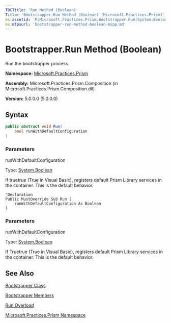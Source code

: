 ```yaml
---
TOCTitle: 'Run Method (Boolean)'
Title: 'Bootstrapper.Run Method (Boolean) (Microsoft.Practices.Prism)'
ms:assetid: 'M:Microsoft.Practices.Prism.Bootstrapper.Run(System.Boolean)'
ms:mtpsurl: 'bootstrapper-run-method-boolean-mspp.md'
---
```


# Bootstrapper.Run Method (Boolean)

Run the bootstrapper process.

**Namespace:** [Microsoft.Practices.Prism](/patterns-practices/reference/mspp-namespace)

**Assembly:** Microsoft.Practices.Prism.Composition (in Microsoft.Practices.Prism.Composition.dll)

**Version:** 5.0.0.0 (5.0.0.0)

## Syntax

```C#
public abstract void Run(
	bool runWithDefaultConfiguration
)
```
### Parameters

runWithDefaultConfiguration  

Type: [System.Boolean](http://msdn.microsoft.com/en-us/library/a28wyd50)

If truetrue (True in Visual Basic), registers default Prism Library services in the container. This is the default behavior.

```VB
'Declaration
Public MustOverride Sub Run ( 
	runWithDefaultConfiguration As Boolean
)
```
### Parameters

runWithDefaultConfiguration  

Type: [System.Boolean](http://msdn.microsoft.com/en-us/library/a28wyd50)

If Truetrue (True in Visual Basic), registers default Prism Library services in the container. This is the default behavior.

## See Also
[Bootstrapper Class](/patterns-practices/reference/bootstrapper-class-mspp)

[Bootstrapper Members](/patterns-practices/reference/bootstrapper-members-mspp)

[Run Overload](/patterns-practices/reference/bootstrapper-run-method-boolean-mspp)

[Microsoft.Practices.Prism Namespace](/patterns-practices/reference/mspp-namespace)
